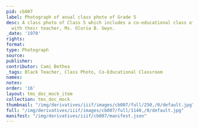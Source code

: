 ```yaml
---
pid: cb007
label: Photograph of anual class photo of Grade 5
desc: A class photo of Class 5 which includes a co-educational class of black students
  with their teacher, Ms. Gloria B. Gwyn.
_date: '1970'
rights:
format:
type: Photograph
source:
publisher:
contributor: Cami Bethea
_tags: Black Teacher, Class Photo, Co-Educational Classroom
names:
notes:
order: '16'
layout: tms_doc_mock_item
collection: tms_doc_mock
thumbnail: "/img/derivatives/iiif/images/cb007/full/250,/0/default.jpg"
full: "/img/derivatives/iiif/images/cb007/full/1140,/0/default.jpg"
manifest: "/img/derivatives/iiif/cb007/manifest.json"
---
```

